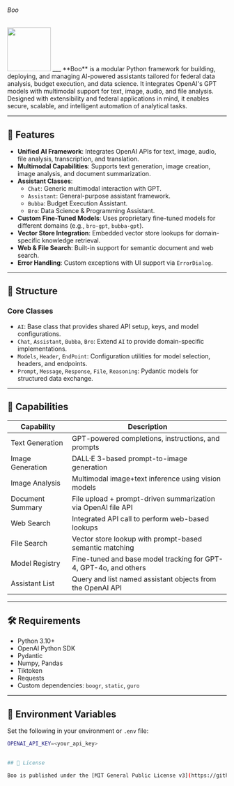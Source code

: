 ###### Boo
<img src="https://github.com/is-leeroy-jenkins/Boo/blob/main/resources/img/github/Boo.gif" height="100"/>
___
**Boo** is a modular Python framework for building, deploying, and managing AI-powered assistants
tailored for federal data analysis, budget execution, and data science. It integrates OpenAI's GPT
models with multimodal support for text, image, audio, and file analysis. Designed with
extensibility and federal applications in mind, it enables secure, scalable, and intelligent
automation of analytical tasks.

---

## 📌 Features

- **Unified AI Framework**: Integrates OpenAI APIs for text, image, audio, file analysis,
  transcription, and translation.
- **Multimodal Capabilities**: Supports text generation, image creation, image analysis, and
  document summarization.
- **Assistant Classes**:
   - `Chat`: Generic multimodal interaction with GPT.
   - `Assistant`: General-purpose assistant framework.
   - `Bubba`: Budget Execution Assistant.
   - `Bro`: Data Science & Programming Assistant.
- **Custom Fine-Tuned Models**: Uses proprietary fine-tuned models for different domains (e.g.,
  `bro-gpt`, `bubba-gpt`).
- **Vector Store Integration**: Embedded vector store lookups for domain-specific knowledge
  retrieval.
- **Web & File Search**: Built-in support for semantic document and web search.
- **Error Handling**: Custom exceptions with UI support via `ErrorDialog`.

---

## 🧱 Structure

### Core Classes

- `AI`: Base class that provides shared API setup, keys, and model configurations.
- `Chat`, `Assistant`, `Bubba`, `Bro`: Extend `AI` to provide domain-specific implementations.
- `Models`, `Header`, `EndPoint`: Configuration utilities for model selection, headers, and
  endpoints.
- `Prompt`, `Message`, `Response`, `File`, `Reasoning`: Pydantic models for structured data
  exchange.

---

## 🧠 Capabilities

| Capability        | Description                                                                 |
|-------------------|-----------------------------------------------------------------------------|
| Text Generation   | GPT-powered completions, instructions, and prompts                          |
| Image Generation  | DALL·E 3-based prompt-to-image generation                                   |
| Image Analysis    | Multimodal image+text inference using vision models                         |
| Document Summary  | File upload + prompt-driven summarization via OpenAI file API               |
| Web Search        | Integrated API call to perform web-based lookups                            |
| File Search       | Vector store lookup with prompt-based semantic matching                     |
| Model Registry    | Fine-tuned and base model tracking for GPT-4, GPT-4o, and others            |
| Assistant List    | Query and list named assistant objects from the OpenAI API                  |

---

## 🛠️ Requirements

- Python 3.10+
- OpenAI Python SDK
- Pydantic
- Numpy, Pandas
- Tiktoken
- Requests
- Custom dependencies: `boogr`, `static`, `guro`

---

## 🔐 Environment Variables

Set the following in your environment or `.env` file:

```bash
OPENAI_API_KEY=<your_api_key>

  
## 📝 License

Boo is published under the [MIT General Public License v3](https://github.com/is-leeroy-jenkins/Boo/blob/main/LICENSE).


